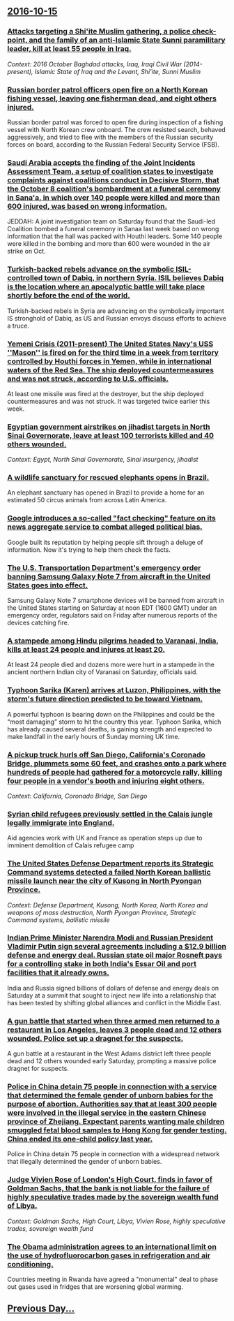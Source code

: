 ## [2016-10-15](/news/2016/10/15/index.md)

### [Attacks targeting a Shi'ite Muslim gathering, a police check-point, and the family of an anti-Islamic State Sunni paramilitary leader, kill at least 55 people in Iraq. ](/news/2016/10/15/attacks-targeting-a-shi-ite-muslim-gathering-a-police-check-point-and-the-family-of-an-anti-islamic-state-sunni-paramilitary-leader-kill.md)
_Context: 2016 October Baghdad attacks, Iraq, Iraqi Civil War (2014-present), Islamic State of Iraq and the Levant, Shi'ite, Sunni Muslim_

### [Russian border patrol officers open fire on a North Korean fishing vessel, leaving one fisherman dead, and eight others injured. ](/news/2016/10/15/russian-border-patrol-officers-open-fire-on-a-north-korean-fishing-vessel-leaving-one-fisherman-dead-and-eight-others-injured.md)
Russian border patrol was forced to open fire during inspection of a fishing vessel with North Korean crew onboard. The crew resisted search, behaved aggressively, and tried to flee with the members of the Russian security forces on board, according to the Russian Federal Security Service (FSB).

### [Saudi Arabia accepts the finding of the Joint Incidents Assessment Team, a setup of coalition states to investigate complaints against coalitions conduct in Decisive Storm, that the October 8 coalition's bombardment at a funeral ceremony in Sana'a, in which over 140 people were killed and more than 600 injured, was based on wrong information. ](/news/2016/10/15/saudi-arabia-accepts-the-finding-of-the-joint-incidents-assessment-team-a-setup-of-coalition-states-to-investigate-complaints-against-coali.md)
JEDDAH: A joint investigation team on Saturday found that the Saudi-led Coalition bombed a funeral ceremony in Sanaa last week based on wrong information that the hall was packed with Houthi leaders. Some 140 people were killed in the bombing and more than 600 were wounded in the air strike on Oct.

### [Turkish-backed rebels advance on the symbolic ISIL-controlled town of Dabiq, in northern Syria. ISIL believes Dabiq is the location where an apocalyptic battle will take place shortly before the end of the world. ](/news/2016/10/15/turkish-backed-rebels-advance-on-the-symbolic-isil-controlled-town-of-dabiq-in-northern-syria-isil-believes-dabiq-is-the-location-where-an.md)
Turkish-backed rebels in Syria are advancing on the symbolically important IS stronghold of Dabiq, as US and Russian envoys discuss efforts to achieve a truce.

### [Yemeni Crisis (2011-present)	The United States Navy's USS ''Mason'' is fired on for the third time in a week from territory controlled by Houthi forces in Yemen, while in international waters of the Red Sea. The ship deployed countermeasures and was not struck, according to U.S. officials. ](/news/2016/10/15/yemeni-crisis-2011apresent-pthe-united-states-navy-s-uss-mason-is-fired-on-for-the-third-time-in-a-week-from-territory-controlled-by.md)
At least one missile was fired at the destroyer, but the ship deployed countermeasures and was not struck. It was targeted twice earlier this week.

### [Egyptian government airstrikes on jihadist targets in North Sinai Governorate, leave at least 100 terrorists killed and 40 others wounded. ](/news/2016/10/15/egyptian-government-airstrikes-on-jihadist-targets-in-north-sinai-governorate-leave-at-least-100-terrorists-killed-and-40-others-wounded.md)
_Context: Egypt, North Sinai Governorate, Sinai insurgency, jihadist_

### [A wildlife sanctuary for rescued elephants opens in Brazil. ](/news/2016/10/15/a-wildlife-sanctuary-for-rescued-elephants-opens-in-brazil.md)
An elephant sanctuary has opened in Brazil to provide a home for an estimated 50 circus animals from across Latin America.

### [Google introduces a so-called "fact checking" feature on its news aggregate service to combat alleged political bias. ](/news/2016/10/15/google-introduces-a-so-called-fact-checking-feature-on-its-news-aggregate-service-to-combat-alleged-political-bias.md)
Google built its reputation by helping people sift through a deluge of information. Now it&apos;s trying to help them check the facts.

### [The U.S. Transportation Department's emergency order banning Samsung Galaxy Note 7 from aircraft in the United States goes into effect. ](/news/2016/10/15/the-u-s-transportation-department-s-emergency-order-banning-samsung-galaxy-note-7-from-aircraft-in-the-united-states-goes-into-effect.md)
Samsung Galaxy Note 7 smartphone devices will be banned from aircraft in the United States starting on Saturday at noon EDT (1600 GMT) under an emergency order, regulators said on Friday after numerous reports of the devices catching fire.

### [A stampede among Hindu pilgrims headed to Varanasi, India, kills at least 24 people and injures at least 20. ](/news/2016/10/15/a-stampede-among-hindu-pilgrims-headed-to-varanasi-india-kills-at-least-24-people-and-injures-at-least-20.md)
At least 24 people died and dozens more were hurt in a stampede in the ancient northern Indian city of Varanasi on Saturday, officials said.

### [Typhoon Sarika (Karen) arrives at Luzon, Philippines, with the storm's future direction predicted to be toward Vietnam. ](/news/2016/10/15/typhoon-sarika-karen-arrives-at-luzon-philippines-with-the-storm-s-future-direction-predicted-to-be-toward-vietnam.md)
A powerful typhoon is bearing down on the Philippines and could be the “most damaging” storm to hit the country this year. Typhoon Sarika, which has already caused several deaths, is gaining strength and expected to make landfall in the early hours of Sunday morning UK time. 

### [A pickup truck hurls off San Diego, California's Coronado Bridge, plummets some 60 feet, and crashes onto a park where hundreds of people had gathered for a motorcycle rally, killing four people in a vendor's booth and injuring eight others. ](/news/2016/10/15/a-pickup-truck-hurls-off-san-diego-california-s-coronado-bridge-plummets-some-60-feet-and-crashes-onto-a-park-where-hundreds-of-people-ha.md)
_Context: California, Coronado Bridge, San Diego_

### [Syrian child refugees previously settled in the Calais jungle legally immigrate into England. ](/news/2016/10/15/syrian-child-refugees-previously-settled-in-the-calais-jungle-legally-immigrate-into-england.md)
Aid agencies work with UK and France as operation steps up due to imminent demolition of Calais refugee camp

### [The United States Defense Department reports its Strategic Command systems detected a failed North Korean ballistic missile launch near the city of Kusong in North Pyongan Province. ](/news/2016/10/15/the-united-states-defense-department-reports-its-strategic-command-systems-detected-a-failed-north-korean-ballistic-missile-launch-near-the.md)
_Context: Defense Department, Kusong, North Korea, North Korea and weapons of mass destruction, North Pyongan Province, Strategic Command systems, ballistic missile_

### [Indian Prime Minister Narendra Modi and Russian President Vladimir Putin sign several agreements including a $12.9 billion defense and energy deal. Russian state oil major Rosneft pays  for a controlling stake in both India's Essar Oil and port facilities that it already owns. ](/news/2016/10/15/indian-prime-minister-narendra-modi-and-russian-president-vladimir-putin-sign-several-agreements-including-a-12-9-billion-defense-and-energ.md)
India and Russia signed billions of dollars of defense and energy deals on Saturday at a summit that sought to inject new life into a relationship that has been tested by shifting global alliances and conflict in the Middle East.

### [A gun battle that started when three armed men returned to a restaurant in Los Angeles, leaves 3 people dead and 12 others wounded. Police set up a dragnet for the suspects. ](/news/2016/10/15/a-gun-battle-that-started-when-three-armed-men-returned-to-a-restaurant-in-los-angeles-leaves-3-people-dead-and-12-others-wounded-police-s.md)
A gun battle at a restaurant in the West Adams district left three people dead and 12 others wounded early Saturday, prompting a massive police dragnet for suspects.

### [Police in China detain 75 people in connection with a service that determined the female gender of unborn babies for the purpose of abortion. Authorities say that at least 300 people were involved in the illegal service in the eastern Chinese province of Zhejiang. Expectant parents wanting male children smuggled fetal blood samples to Hong Kong for gender testing. China ended its one-child policy last year. ](/news/2016/10/15/police-in-china-detain-75-people-in-connection-with-a-service-that-determined-the-female-gender-of-unborn-babies-for-the-purpose-of-abortion.md)
Police in China detain 75 people in connection with a widespread network that illegally determined the gender of unborn babies.

### [Judge Vivien Rose of London's High Court, finds in favor of Goldman Sachs, that the bank is not liable for the failure of highly speculative trades made by the sovereign wealth fund of Libya. ](/news/2016/10/15/judge-vivien-rose-of-london-s-high-court-finds-in-favor-of-goldman-sachs-that-the-bank-is-not-liable-for-the-failure-of-highly-speculative.md)
_Context: Goldman Sachs, High Court, Libya, Vivien Rose, highly speculative trades, sovereign wealth fund_

### [The Obama administration agrees to an international limit on the use of hydrofluorocarbon gases in refrigeration and air conditioning. ](/news/2016/10/15/the-obama-administration-agrees-to-an-international-limit-on-the-use-of-hydrofluorocarbon-gases-in-refrigeration-and-air-conditioning.md)
Countries meeting in Rwanda have agreed a &quot;monumental&quot; deal to phase out gases used in fridges that are worsening global warming.

## [Previous Day...](/news/2016/10/14/index.md)

